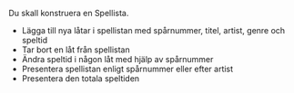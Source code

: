 Du skall konstruera en Spellista. 

- Lägga till nya låtar i spellistan med spårnummer, titel, artist, genre och speltid
- Tar bort en låt från spellistan
- Ändra speltid i någon låt med hjälp av spårnummer
- Presentera spellistan enligt spårnummer eller efter artist
- Presentera den totala speltiden
